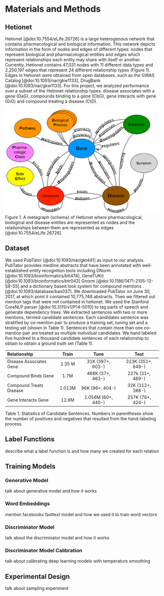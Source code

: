 # Materials and Methods
## Hetionet
Hetionet [@doi:10.7554/eLife.26726] is a large heterogenous network that contains pharmacological and biological information.
This network depicts information in the form of nodes and edges of different types: nodes that represent biological and pharmacological entities and edges which represent relationships each entity may share with itself or another. 
Currently, Hetionet contains 47,031 nodes with 11 different data types and 2,250,197 edges that represent 24 different relationship types (Figure 1).
Edges in Hetionet were obtained from open databases, such as the GWAS Catalog [@doi:10.1093/nar/gkw1133], DrugBank [@doi:10.1093/nar/gkw1133].
For this project, we analyzed performance over a subset of the Hetionet relationship types: disease associates with a gene (DaG), compounds binding to a gene (CbG), gene interacts with gene (GiG) and compound treating a disease (CtD).

![Hetionet_metagraph](images/figures/metagraph.png)
Figure 1. A metagraph (schema) of Hetionet where pharmacological, biological and disease entities are represented as nodes and the relationships between them are represented as edges [@doi:10.7554/eLife.26726].

## Dataset
We used PubTator [@doi:10.1093/nar/gkt441] as input to our analysis.
PubTator provides medline abstracts that have been annotated with well-established entity recognition tools including DNorm [@doi:10.1093/bioinformatics/btt474], GeneTUKit [@doi:10.1093/bioinformatics/btr042] Gnorm [@doi:10.1186/1471-2105-12-S8-S5] and a dictionary based look system for compound mentions [@doi:10.1093/database/bas037].
We downloaded PubTator on June 30, 2017, at which point it contained 10,775,748 abstracts. 
Then we filtered out mention tags that were not contained in hetionet.
We used the Stanford CoreNLP parser [@doi:10.3115/v1/P14-5010] to tag parts of speech and generate dependency trees.
We extracted sentences with two or more mentions, termed candidate sentences.
Each candidates sentence was stratified by co-mention pair to produce a training set, tuning set and a testing set (shown in Table 1).
Sentences that contain more than one co-mention pair are treated as multiple individual candidates.
We hand labeled five hundred to a thousand candidate sentences of each relationship to obtain to obtain a ground truth set (Table 1).

| Relationship | Train | Tune | Test |
| :--- | :---: | :---: | :---: |
| Disease Associates Gene | 2.35 M |31K (397+, 603-) | 313K (351+, 649-) |
| Compound Binds Gene | 1.7M | 468K (37+, 463-) | 227k (31+, 469-) |
| Compound Treats Disease | 1.013M | 96K (96+, 404-) | 32K (112+, 388-) |
| Gene Interacts Gene | 12.6M | 1.056M (60+, 440-) | 257K (76+, 424-) |

Table 1. Statistics of Candidate Sentences. Numbers in parentheses show the number of positives and negatives that resulted from the hand-labeling process.

## Label Functions
describe what a label function is and how many we created for each relation

## Training Models
### Generative Model
talk about generative model and how it works
### Word Embeddings
mention facebooks fasttext model and how we used it to train word vectors
### Discriminator Model
talk about the discriminator model and how it works
### Discriminator Model Calibration
talk about calibrating deep learning models with temperature smoothing

## Experimental Design
talk about sampling experiment
